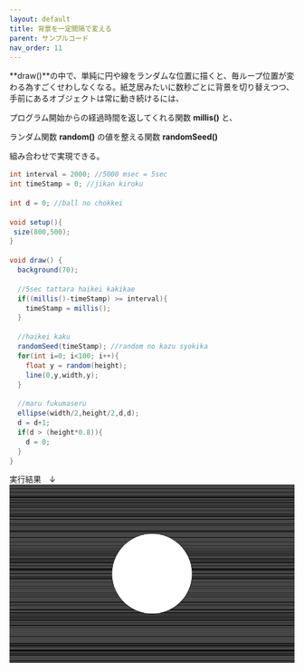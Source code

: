 ```yaml
---
layout: default
title: 背景を一定間隔で変える
parent: サンプルコード
nav_order: 11
---
```


**draw()**の中で、単純に円や線をランダムな位置に描くと、毎ループ位置が変わる為すごくせわしなくなる。紙芝居みたいに数秒ごとに背景を切り替えつつ、手前にあるオブジェクトは常に動き続けるには、

プログラム開始からの経過時間を返してくれる関数 **millis()** と、

ランダム関数 **random()** の値を整える関数 **randomSeed()**

組み合わせで実現できる。

```java
int interval = 2000; //5000 msec = 5sec
int timeStamp = 0; //jikan kiroku

int d = 0; //ball no chokkei

void setup(){
 size(800,500);
}

void draw() {
  background(70);

  //5sec tattara haikei kakikae
  if((millis()-timeStamp) >= interval){
    timeStamp = millis();
  }

  //haikei kaku
  randomSeed(timeStamp); //random no kazu syokika
  for(int i=0; i<100; i++){
    float y = random(height);
    line(0,y,width,y);
  }

  //maru fukumaseru
  ellipse(width/2,height/2,d,d);
  d = d+1;
  if(d > (height*0.8)){
    d = 0;
  }
}
```

実行結果　↓
<img src="../assets/millis_sample.png" alt="hi" class="inline"/>
